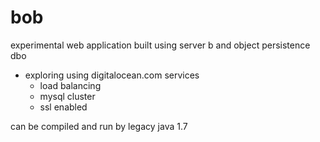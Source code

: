# bob
experimental web application built using server b and object persistence dbo

- exploring using digitalocean.com services
  - load balancing
  - mysql cluster
  - ssl enabled

can be compiled and run by legacy java 1.7
